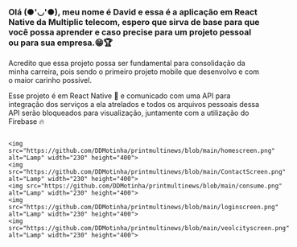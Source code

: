<div>
  <h3> 
    Olá (●'◡'●), meu nome é David e essa é a aplicação em React Native da Multiplic telecom, espero que sirva de base para que você possa aprender e caso precise para um   projeto pessoal ou para sua empresa.😁🏆
  </h3>
</div>
<div>
	<p> 	Acredito que essa projeto possa ser fundamental para consolidação da minha carreira, pois sendo o primeiro projeto mobile que desenvolvo e com o maior carinho possível.
	</p>
</div>
<div>
	<p>	Esse projeto é em React Native 📱 e comunicado com uma API para integração dos serviços a ela atrelados e todos os arquivos pessoais dessa API serão bloqueados para visualização, juntamente com a utilização do Firebase 🔥
	</p>
</div>
<div style="display: inline-block;">
	
	<img src="https://github.com/DDMotinha/printmultinews/blob/main/homescreen.png" alt="Lamp" width="230" height="400">
	<img src="https://github.com/DDMotinha/printmultinews/blob/main/ContactScreen.png" alt="Lamp" width="230" height="400">
	<img src="https://github.com/DDMotinha/printmultinews/blob/main/consume.png" alt="Lamp" width="230" height="400">
	<img src="https://github.com/DDMotinha/printmultinews/blob/main/loginscreen.png" alt="Lamp" width="230" height="400">
	<img src="https://github.com/DDMotinha/printmultinews/blob/main/veolcityscreen.png" alt="Lamp" width="230" height="400">	
</div>



